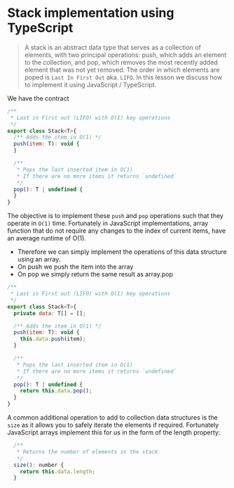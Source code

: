 # Stack implementation using TypeScript
> A stack is an abstract data type that serves as a collection of elements, with two principal operations: push, which adds an element to the collection, and pop, which removes the most recently added element that was not yet removed. The order in which elements are poped is `Last In First Out` aka. `LIFO`. In this lesson we discuss how to implement it using JavaScript / TypeScript.

We have the contract

```js
/**
 * Last in First out (LIFO) with O(1) key operations
 */
export class Stack<T>{
  /** Adds the item in O(1) */
  push(item: T): void {
  }

  /**
   * Pops the last inserted item in O(1)
   * If there are no more items it returns `undefined`
   */
  pop(): T | undefined {
  }
}
```


The objective is to implement these `push` and `pop` operations such that they operate in `O(1)` time. Fortunately in JavaScript implementations, array function that do not require any changes to the index of current items, have an average runtime of O(1).

* Therefore we can simply implement the operations of this data structure using an array.
* On push we push the item into the array
* On pop we simply return the same result as array.pop
```js
/**
 * Last in First out (LIFO) with O(1) key operations
 */
export class Stack<T>{
  private data: T[] = [];

  /** Adds the item in O(1) */
  push(item: T): void {
    this.data.push(item);
  }

  /**
   * Pops the last inserted item in O(1)
   * If there are no more items it returns `undefined`
   */
  pop(): T | undefined {
    return this.data.pop();
  }
}
```

A common additional operation to add to collection data structures is the `size` as it allows you to safely iterate the elements if required. Fortunately JavaScript arrays implement this for us in the form of the length property:

```js
  /**
   * Returns the number of elements in the stack
   */
  size(): number {
    return this.data.length;
  }
```
